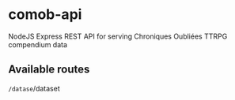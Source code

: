 # comob-api
NodeJS Express REST API for serving Chroniques Oubliées TTRPG compendium data

## Available routes
`/datase`/dataset
<!--stackedit_data:
eyJoaXN0b3J5IjpbMTY3MzQ5MjM4MiwyMjQyNjkxMDhdfQ==
-->